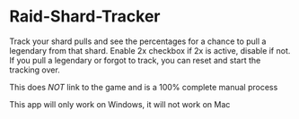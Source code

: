 # Raid-Shard-Tracker

Track your shard pulls and see the percentages for a chance to pull a legendary from that shard. Enable 2x checkbox if 2x is active, disable if not. If you pull a legendary or forgot to track, you can reset and start the tracking over.

This does *NOT* link to the game and is a 100% complete manual process

This app will only work on Windows, it will not work on Mac
